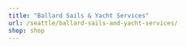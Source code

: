 ```yaml
---
title: "Ballard Sails & Yacht Services"
url: /seattle/ballard-sails-and-yacht-services/
shop: shop
---
```

